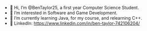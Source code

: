- 👋 Hi, I’m @BenTaylor25, a first year Computer Science Student.
- 👀 I’m interested in Software and Game Development.
- 🌱 I’m currently learning Java, for my course, and relearning C++.
- 🤝 LinkedIn: https://www.linkedin.com/in/ben-taylor-742106204/

<!---
BenM88888888/BenM88888888 is a ✨ special ✨ repository because its `README.md` (this file) appears on your GitHub profile.
You can click the Preview link to take a look at your changes.
--->
